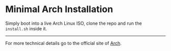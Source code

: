 # Minimal Arch Installation

Simply boot into a live Arch Linux ISO, clone the repo
and run the `install.sh` inside it.

---
For more technical details go to the official site of
[Arch](https://archlinux.org/).

